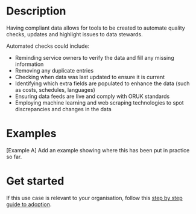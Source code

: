 # Description

Having compliant data allows for tools to be created to automate quality checks, updates and highlight issues to data stewards.

Automated checks could include:
- Reminding service owners to verify the data and fill any missing information
- Removing any duplicate entries
- Checking when data was last updated to ensure it is current
- Identifying which extra fields are populated to enhance the data (such as costs, schedules, languages)
- Ensuring data feeds are live and comply with ORUK standards
- Employing machine learning and web scraping technologies to spot discrepancies and changes in the data

# Examples

[Example A]
Add an example showing where this has been put in practice so far.  

# Get started

If this use case is relevant to your organisation, follow this [step by step guide to adoption](/adopt/practical-examples/how-to-get-started).